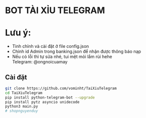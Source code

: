 # BOT TÀI XỈU TELEGRAM
# Lưu ý: 
- Tinh chỉnh và cài đặt ở file config.json<br>
- Chỉnh id Admin trong banking.json để nhận được thông báo nạp<br>
- Nếu có lỗi thì tự sửa nhé, tui mệt mỏi lắm rùi hehe<br>  Telegram: @ongnoicuamay

## Cài đặt
```bash
git clone https://github.com/vominht/TaiXiuTelegram
cd TaiXiuTelegram
pip install python-telegram-bot --upgrade
pip install pytz asyncio unidecode
python3 main.py
# shopnguyenduy

